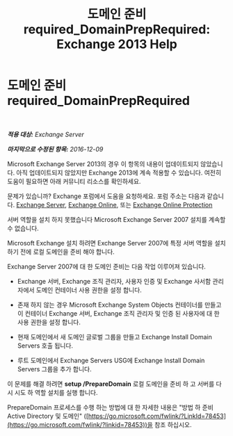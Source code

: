 ﻿---
title: '도메인 준비 required_DomainPrepRequired: Exchange 2013 Help'
TOCTitle: 도메인 준비 required_DomainPrepRequired
ms:assetid: f6feae6f-7404-4b1f-887f-ed63c26a6bcd
ms:mtpsurl: https://technet.microsoft.com/ko-kr/library/ms.exch.setupreadiness.domainpreprequired(v=EXCHG.150)
ms:contentKeyID: 50484519
ms.date: 05/22/2018
mtps_version: v=EXCHG.150
ms.translationtype: MT
---

# 도메인 준비 required\_DomainPrepRequired

 

_**적용 대상:** Exchange Server_

_**마지막으로 수정된 항목:** 2016-12-09_

Microsoft Exchange Server 2013의 경우 이 항목의 내용이 업데이트되지 않았습니다. 아직 업데이트되지 않았지만 Exchange 2013에 계속 적용할 수 있습니다. 여전히 도움이 필요하면 아래 커뮤니티 리소스를 확인하세요.

문제가 있습니까? Exchange 포럼에서 도움을 요청하세요. 포럼 주소는 다음과 같습니다. [Exchange Server](https://go.microsoft.com/fwlink/p/?linkid=60612), [Exchange Online](https://go.microsoft.com/fwlink/p/?linkid=267542), 또는 [Exchange Online Protection](https://go.microsoft.com/fwlink/p/?linkid=285351)

서버 역할을 설치 하지 못했습니다 Microsoft Exchange Server 2007 설치를 계속할 수 없습니다.

Microsoft Exchange 설치 하려면 Exchange Server 2007에 특정 서버 역할을 설치 하기 전에 로컬 도메인을 준비 해야 합니다.

Exchange Server 2007에 대 한 도메인 준비는 다음 작업 이루어져 있습니다.

  - Exchange 서버, Exchange 조직 관리자, 사용자 인증 및 Exchange 사서함 관리자에서 도메인 컨테이너 사용 권한을 설정 합니다.

  - 존재 하지 않는 경우 Microsoft Exchange System Objects 컨테이너를 만들고이 컨테이너 Exchange 서버, Exchange 조직 관리자 및 인증 된 사용자에 대 한 사용 권한을 설정 합니다.

  - 현재 도메인에서 새 도메인 글로벌 그룹을 만들고 Exchange Install Domain Servers 호출 됩니다.

  - 루트 도메인에서 Exchange Servers USG에 Exchange Install Domain Servers 그룹을 추가 합니다.

이 문제를 해결 하려면 **setup /PrepareDomain** 로컬 도메인을 준비 하 고 서버를 다시 시도 하 역할 설치를 실행 합니다.

PrepareDomain 프로세스를 수행 하는 방법에 대 한 자세한 내용은 "방법 하 준비 Active Directory 및 도메인" ([https://go.microsoft.com/fwlink/?LinkId=78453](https://go.microsoft.com/fwlink/?linkid=78453))을 참조 하십시오.

